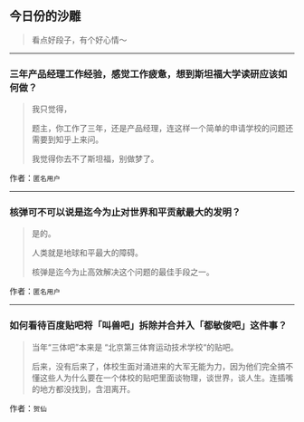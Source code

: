 ## 今日份的沙雕

> 看点好段子，有个好心情～


 
---

### 三年产品经理工作经验，感觉工作疲惫，想到斯坦福大学读研应该如何做？

> 我只觉得，
> 
> 题主，你工作了三年，还是产品经理，连这样一个简单的申请学校的问题还需要到知乎上来问。
> 
> 我觉得你去不了斯坦福，别做梦了。


作者：`匿名用户`

---

### 核弹可不可以说是迄今为止对世界和平贡献最大的发明？

> 是的。
> 
> 人类就是地球和平最大的障碍。
> 
> 核弹是迄今为止高效解决这个问题的最佳手段之一。


作者：`匿名用户`

---

### 如何看待百度贴吧将「叫兽吧」拆除并合并入「都敏俊吧」这件事？

> 当年“三体吧”本来是 “北京第三体育运动技术学校“的贴吧。
> 
> 后来，没有后来了，体校生面对涌进来的大军无能为力，因为他们完全搞不懂这些人为什么要在一个体校的贴吧里面谈物理，谈世界，谈人生。连插嘴的地方都没找到，含泪离开。


作者：`贺仙`
